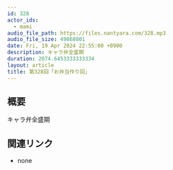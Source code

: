 ```yaml
---
id: 328
actor_ids:
  - mami
audio_file_path: https://files.nantyara.com/328.mp3
audio_file_size: 49868001
date: Fri, 19 Apr 2024 22:55:00 +0900
description: キャラ弁全盛期
duration: 2074.6453333333334
layout: article
title: 第328回「お弁当作り回」
---
```

## 概要

キャラ弁全盛期

## 関連リンク

* none
